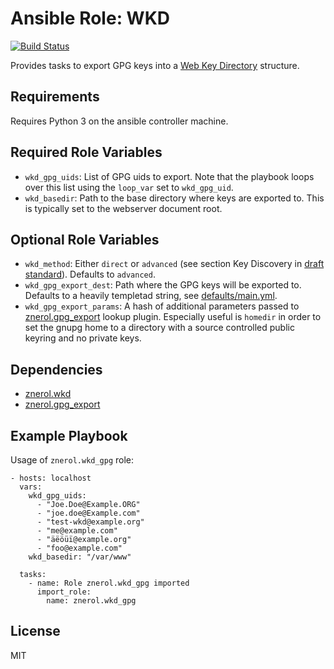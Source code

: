 Ansible Role: WKD
=================

[![Build Status](https://travis-ci.org/znerol/ansible-role-wkd-gpg.svg?branch=master)](https://travis-ci.org/znerol/ansible-role-wkd-gpg)

Provides tasks to export GPG keys into a [Web Key Directory][1] structure.


Requirements
------------

Requires Python 3 on the ansible controller machine.


Required Role Variables
-----------------------

* `wkd_gpg_uids`: List of GPG uids to export. Note that the playbook loops over
  this list using the `loop_var` set to `wkd_gpg_uid`.
* `wkd_basedir`: Path to the base directory where keys are exported to. This is
  typically set to the webserver document root.


Optional Role Variables
-----------------------

* `wkd_method`: Either `direct` or `advanced` (see section Key Discovery in
  [draft standard][4]). Defaults to `advanced`.
* `wkd_gpg_export_dest`: Path where the GPG keys will be exported to. Defaults
  to a heavily templetad string, see [defaults/main.yml](defaults/main.yml).
* `wkd_gpg_export_params`: A hash of additional parameters passed to
  [znerol.gpg\_export][3] lookup plugin. Especially useful is `homedir` in
  order to set the gnupg home to a directory with a source controlled public
  keyring and no private keys.


Dependencies
------------

- [znerol.wkd][2]
- [znerol.gpg\_export][3]


Example Playbook
----------------

Usage of `znerol.wkd_gpg` role:

    - hosts: localhost
      vars:
        wkd_gpg_uids:
          - "Joe.Doe@Example.ORG"
          - "joe.doe@Example.com"
          - "test-wkd@example.org"
          - "me@example.com"
          - "äëöüï@example.org"
          - "foo@example.com"
        wkd_basedir: "/var/www"

      tasks:
        - name: Role znerol.wkd_gpg imported
          import_role:
            name: znerol.wkd_gpg

License
-------

MIT

[1]: https://wiki.gnupg.org/WKD
[2]: https://galaxy.ansible.com/znerol/wkd
[3]: https://galaxy.ansible.com/znerol/gpg_export
[4]: https://tools.ietf.org/html/draft-koch-openpgp-webkey-service

